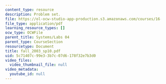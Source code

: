 ```yaml
---
content_type: resource
description: Problem set.
file: https://ol-ocw-studio-app-production.s3.amazonaws.com/courses/16-01-unified-engineering-i-ii-iii-iv-fall-2005-spring-2006/5c71407c99e33b7c07d6178f32e7b3d0_fall_2003_sp10.pdf
file_type: application/pdf
learning_resource_types: []
ocw_type: OCWFile
parent_title: Systems/Labs 04
parent_type: CourseSection
resourcetype: Document
title: fall_2003_sp10.pdf
uid: 5c71407c-99e3-3b7c-07d6-178f32e7b3d0
video_files:
  video_thumbnail_file: null
video_metadata:
  youtube_id: null
---
```

